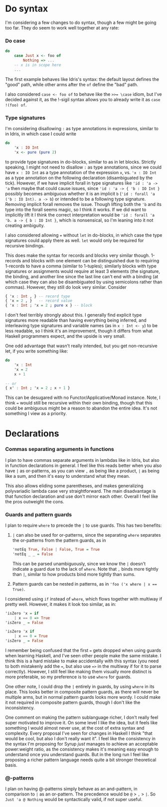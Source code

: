 # Do syntax

I'm considering a few changes to do syntax, though a few might be going too far. They do seem to work well together at any rate:

### Do case

```haskell
do
    case Just x <- foo of
        Nothing => ...
    -- x is in scope here
    ...
```

The first example behaves like Idris's syntax: the default layout defines the "good" path, while other arms after the `of` define the "bad" path.

I also considered `case <- foo of` to behave like the `>>= \case` idiom, but I've decided against it, as the !-sigil syntax allows you to already write it as `case !(foo) of`. 

### Type signatures

I'm considering disallowing `:` as type annotations in expressions, similar to in Idris, in which case I could write

```haskell
do
    'x : IO Int
    'x <- pure (pure 2)
```

to provide type signatures in do-blocks, similar to as in let blocks. Strictly speaking, I might not need to disallow `:` as type annotations, since we could have `x : IO Int` as a type annotation of the expression `x`, vs. `'x : IO Int` as a type annotation on the following declaration (disambiguated by the tick). However, if we have implicit forall in type signatures like `'id : 'a -> 'a` then maybe that could cause issues, since `'id : 'a -> { 'b : IO Int }` possibly becomes ambiguous whether it is an implicit `b` (`'id : forall 'a ('b : IO Int). a -> b`) or intended to be a following type signature. Removing implicit forall removes the issue. Though lifting both the `'b` and its type into the forall seems magic, so I think it works. If we did want to implicitly lift it I think the correct interpretation would be `'id : forall 'a 'b. a -> { b : IO Int }`, which is nonsensical, so I'm leaning into it not creating ambiguity.

I also considered allowing `=` without `let` in do-blocks, in which case the type signatures could apply there as well. `let` would only be required for recursive bindings.

This does make the syntax for records and blocks very similar though. 1-records and blocks with one element can be distinguished due to requiring 1-records to have a comma (similar to 1-tuples); similarly blocks with type signatures or assignments would require at least 3 elements (the signature, the binding, and another line since the last line can't end with a binding (at which case they can also be disambiguated by using semicolons rather than commas). However, they still do look very similar. Consider

```haskell
{ 'x : Int , } -- record type
{ 'x = 2 , }   -- record value
{ 'x : Int ; 'x = 2 ; pure x } -- block
```

I don't feel terribly strongly about this. I generally find explicit type signatures more readable than having everything being inferred, and interleaving type signatures and variable names (as in `x : Int <- y`) to be less readable, so I think it's an improvement, though it differs from what Haskell programmers expect, and the upside is very small.

One odd advantage that wasn't really intended, but you get non-recursive let, if you write something like:

```haskell
do
    'x : Int
    'x = 2
    x + 1
    
-- or
{ x' : Int ; 'x = 2 ; x + 1 }
```

This can be desugared with no Functor/Applicative/Monad instance. Note, I think `=` would still be recursive within their own binding, though that this could be ambiguous might be a reason to abandon the entire idea. It's not something I view as a priority.

# Declarations

### Commas separating arguments in functions

I plan to have commas separate arguments in lambdas like in Idris, but also in function declarations in general. I feel like this reads better when you also have `|` as or-patterns, as you can view `,` as being like a product, `|` as being like a sum, and then it's easy to understand what they mean.

This also allows eliding some parentheses, and makes generalizing polyvariadic lambda case very straightforward. The main disadvantage is that function declaration and use don't mirror each other. Overall I feel like the pros outweight the cons.

### Guards and pattern guards

I plan to require `where` to precede the `|` to use guards. This has two benefits:

1. `|` can also be used for or-patterns, since the separating `where` separates the or-patterns from the pattern guards, as in
    
    ```haskell
    'notEq True, False | False, True = True
    'notEq _ _ = False
    ```
    
    This can be parsed unambiguously, since we know the `|` doesn't indicate a guard due to the lack of `where`. Note that `,` binds more tightly than `|`, similar to how products bind more tightly than sums.
    
2. Pattern guards can be nested in patterns, as in `'foo ('x where | x == True)`.

I considered using `if` instead of `where`, which flows together with multiway if pretty well. However, it makes it look too similar, as in:

```haskell
'isZero 'x = if
    | x == 0 => True
'isZero _ = False

'isZero 'x if
    | x == 0 = True
'isZero _ = False
```

I remember being confused that the first `=` gets dropped when using guards when learning Haskell, and I've seen other people make the same mistake. I think this is a hard mistake to make accidentally with this syntax (you need to both mistakenly add the `=`, but also use `=>` in the multiway if for it to parse correctly). However, I still feel like making them visually more distinct is more preferable, so my preference is to use `where` for guards.

One other note, I could drop the `|` entirely in guards, by using `where` in its place. This looks better in composite pattern guards, as there will never be multiple arms, but in normal pattern guards looks more wordy. I could make it not required in composite pattern guards, though I don't like the inconsistency.

One comment on making the pattern sublanguage richer, I don't really feel super motivated to improve it. On some level I like the idea, but it feels like something I would almost never use, at the cost of extra syntax and complexity. Every proposal I've seen for changes in Haskell I think "that would be cool, but also I don't really want it". I feel like the consistency in the syntax I'm proposing for Syrup *just* manages to achieve an acceptable power:weight ratio, as the consistency makes it's meaning easy enough to understand once you understand guards. But in the long run I feel like proposing a richer pattern language needs quite a bit stronger theoretical basis.

### @-patterns

I plan on having @-patterns simply behave as an and-pattern, in comparison to `|` as an or-pattern. The precedence would be `@` > `,` > `|`. So `Just 'a @ Nothing` would be syntactically valid, if not super useful.
